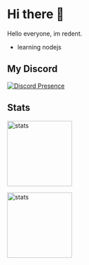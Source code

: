 # Hi there 👋
Hello everyone, im redent.
- learning nodejs
## My Discord 
[![Discord Presence](https://lanyard.cnrad.dev/api/574645568320700494?animated=true)](https://discord.com/users/574645568320700494)

## Stats 
<a href="https://github.com/redentdev"><img src="https://github-readme-stats.vercel.app/api?username=redentdev&how_icons=true&theme=react" width="%100" height="150px" alt="stats"/></a><br>

<img src="https://github-readme-stats.vercel.app/api/top-langs/?username=redentdev&theme=react&layout=compact" width="%100" height="150px" alt="stats"/>
<!--
**redentdev/redentdev** is a ✨ _special_ ✨ repository because its `README.md` (this file) appears on your GitHub profile.

Here are some ideas to get you started:

- 🔭 I’m currently working on ...
- 🌱 I’m currently learning ...
- 👯 I’m looking to collaborate on ...
- 🤔 I’m looking for help with ...
- 💬 Ask me about ...
- 📫 How to reach me: ...
- 😄 Pronouns: ...
- ⚡ Fun fact: ...
-->

